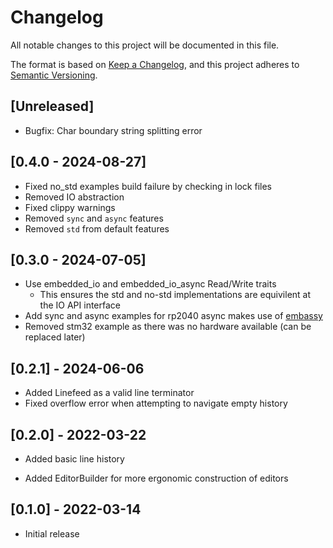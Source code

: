 # Changelog

All notable changes to this project will be documented in this file.

The format is based on [Keep a Changelog](https://keepachangelog.com/en/1.0.0/),
and this project adheres to [Semantic Versioning](https://semver.org/spec/v2.0.0.html).

## [Unreleased]

- Bugfix: Char boundary string splitting error

## [0.4.0 - 2024-08-27]

- Fixed no_std examples build failure by checking in lock files
- Removed IO abstraction
- Fixed clippy warnings
- Removed `sync` and `async` features
- Removed `std` from default features

## [0.3.0 - 2024-07-05]

- Use embedded_io and embedded_io_async Read/Write traits
  - This ensures the std and no-std implementations are equivilent at the IO API interface
- Add sync and async examples for rp2040 async makes use of [embassy](https://embassy.dev/)
- Removed stm32 example as there was no hardware available (can be replaced later)

## [0.2.1] - 2024-06-06

- Added Linefeed as a valid line terminator
- Fixed overflow error when attempting to navigate empty history

## [0.2.0] - 2022-03-22

- Added basic line history

- Added EditorBuilder for more ergonomic construction of editors

## [0.1.0] - 2022-03-14

- Initial release

